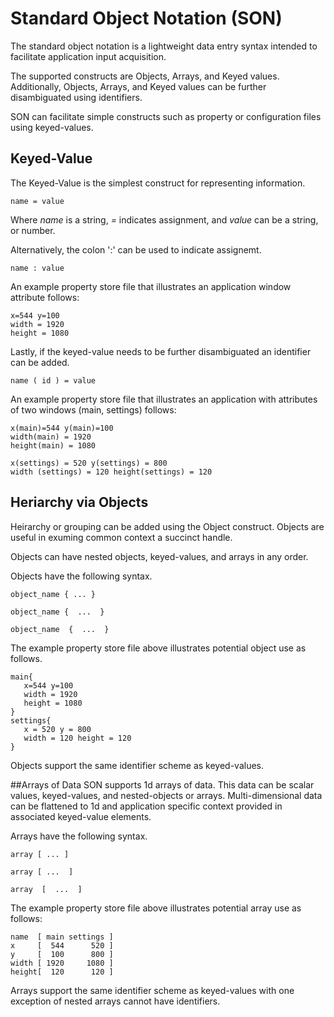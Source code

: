 # Standard Object Notation (SON)
The standard object notation is a lightweight data entry syntax intended to facilitate application input acquisition.

The supported constructs are Objects, Arrays, and Keyed values. Additionally, Objects, Arrays, and Keyed values can be further disambiguated using identifiers.

SON can facilitate simple constructs such as property or configuration files using keyed-values. 

## Keyed-Value 

The Keyed-Value is the simplest construct for representing information. 

`name = value` 

Where _name_ is a string, _=_ indicates assignment, and _value_ can be a string, or number.

Alternatively, the colon ':' can be used to indicate assignemt.

`name : value`

An example property store file that illustrates an application window attribute follows:

```
x=544 y=100
width = 1920
height = 1080
```

Lastly, if the keyed-value needs to be further disambiguated an identifier can be added.

`name ( id ) = value`

An example property store file that illustrates an application with attributes of two windows (main, settings) follows:

```
x(main)=544 y(main)=100
width(main) = 1920
height(main) = 1080

x(settings) = 520 y(settings) = 800
width (settings) = 120 height(settings) = 120
```

## Heriarchy via Objects
Heirarchy or grouping can be added using the Object construct. Objects are useful in exuming common context a succinct handle. 

Objects can have nested objects, keyed-values, and arrays in any order. 

Objects have the following syntax.

`object_name { ... }`

`object_name { 
... 
}`

`object_name 
 { 
 ... 
 }`
 
 The example property store file above illustrates potential object use as follows.
 
 ```
main{
    x=544 y=100
    width = 1920
    height = 1080
}
settings{
    x = 520 y = 800
    width = 120 height = 120
}
 ```

Objects support the same identifier scheme as keyed-values. 
 
 ##Arrays of Data
 SON supports 1d arrays of data. This data can be scalar values, keyed-values, and nested-objects or arrays. 
 Multi-dimensional data can be flattened to 1d and application specific context provided in associated keyed-value elements.
 
 Arrays have the following syntax.
 
 `array [ ... ]`
 
 `array [
 ... 
 ]`
 
 `array 
 [ 
 ... 
 ]`
 
 The example property store file above illustrates potential array use as follows:
 
 ```
 name  [ main settings ]
 x     [  544      520 ]
 y     [  100      800 ]
 width [ 1920     1080 ]
 height[  120      120 ]
 
 ```
 
Arrays support the same identifier scheme as keyed-values with one exception of nested arrays cannot have identifiers.